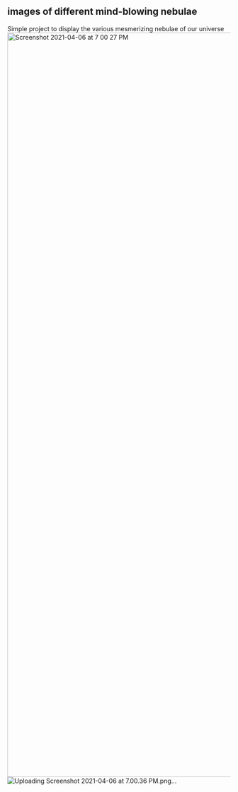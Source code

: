 ## images of different mind-blowing nebulae 

Simple project to display the various mesmerizing nebulae of our universe
<img width="1680" alt="Screenshot 2021-04-06 at 7 00 27 PM" src="https://user-images.githubusercontent.com/76640086/113718760-975f3b80-970a-11eb-8ce5-756569130a65.png">
![Uploading Screenshot 2021-04-06 at 7.00.36 PM.png…]()



